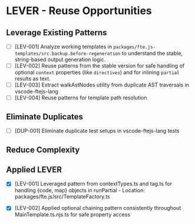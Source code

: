 # LEVER - Reuse Opportunities

## Leverage Existing Patterns
- [ ] [LEV-001] Analyze working templates in `packages/fte.js-templates/src.backup.before-regeneration` to understand the stable, string-based output generation logic.
- [ ] [LEV-002] Reuse patterns from the stable version for safe handling of optional `context` properties (like `directives`) and for inlining `partial` results as text.
- [ ] [LEV-003] Extract walkAstNodes utility from duplicate AST traversals in vscode-ftejs-lang
- [ ] [LEV-004] Reuse patterns for template path resolution

## Eliminate Duplicates
- [ ] [DUP-001] Eliminate duplicate test setups in vscode-ftejs-lang tests

## Reduce Complexity

## Applied LEVER
- [x] [LEV-001] Leveraged pattern from contextTypes.ts and tag.ts for handling {code, map} objects in runPartial - Location: packages/fte.js/src/TemplateFactory.ts
- [x] [LEV-002] Applied optional chaining pattern consistently throughout MainTemplate.ts.njs.ts for safe property access



